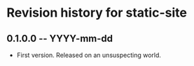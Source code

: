# Revision history for static-site

## 0.1.0.0 -- YYYY-mm-dd

* First version. Released on an unsuspecting world.
